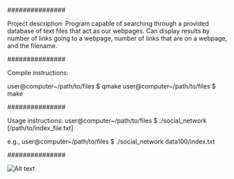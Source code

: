 ###############

Project description: Program capable of searching through a provided database of text files that act as our webpages. Can display results by number of links going to a webpage, number of links that are on a webpage, and the filename.

###############

Compile instructions:

user@computer~/path/to/files $ qmake
user@computer~/path/to/files $ make

###############

Usage instructions: user@computer~/path/to/files $ ./social_network [/path/to/index_file.txt]

e.g., user@computer~/path/to/files $ ./social_network data100/index.txt

###############

![Alt text](/Search_Engine/blob/master/Images/se1.png?raw=true "Optional Title")
